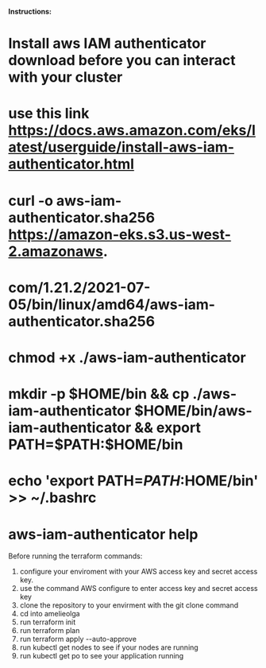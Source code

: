 **Instructions:**
# Install aws IAM authenticator download before you can interact with your cluster
# use this link https://docs.aws.amazon.com/eks/latest/userguide/install-aws-iam-authenticator.html
# curl -o aws-iam-authenticator.sha256 https://amazon-eks.s3.us-west-2.amazonaws.
# com/1.21.2/2021-07-05/bin/linux/amd64/aws-iam-authenticator.sha256
# chmod +x ./aws-iam-authenticator
# mkdir -p $HOME/bin && cp ./aws-iam-authenticator $HOME/bin/aws-iam-authenticator && export PATH=$PATH:$HOME/bin
# echo 'export PATH=$PATH:$HOME/bin' >> ~/.bashrc
# aws-iam-authenticator help



Before running the terraform commands:

1) configure your enviroment with your AWS access key and secret access key. 
2) use the command AWS configure to enter access key and secret access key
3) clone the repository to your envirment with the git clone command
4) cd into amelieolga
5) run terraform init
6) run terraform plan
7) run terraform apply --auto-approve
8) run kubectl get nodes to see if your nodes are running
9) run kubectl get po to see your application running




